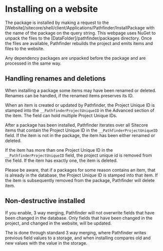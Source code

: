 # Installing on a website 
The package is installed by making a request to the [Website]/sitecore/shell/client/Applications/Pathfinder/InstallPackage with the name of the 
package on the query string. This webpage uses NuGet to unpack the files to the [DataFolder]/pathfinder/packages directory. Once the files 
are available, Pathfinder rebuilds the project and emits items and files to the website.

Any dependency packages are unpacked before the package and are processed in the same way.

## Handling renames and deletions
When installing a package some items may have been renamed or deleted. Renames can be handled, if the renamed items preserves its ID.

When an item is created or updated by Pathfinder, the Project Unique ID is stamped into the `__PathfinderProjectUniqueID` in the
Advanced section of the item. The field can hold multiple Project Unique IDs.

After a package has been installed, Pathfinder iterates over all Sitecore items that contain the Project Unique ID in the
`__PathfinderProjectUniqueID` field. If the item is not in the package, the item has been either renamed or deleted. 

If the item has more than one Project Unique ID in the `__PathfinderProjectUniqueID` field, the project unique id is removed from 
the field. If the item has exactly one, the item is deleted.

Please be aware, that if a packages for some reason contains an item, that is already in the database, the Project Unique ID is
stamped into that item. If the item is subsequently removed from the package, Pathfinder will delete item.

## Non-destructive installed
If you enable, 3 way merging, Pathfinder will not overwrite fields that have been changed in the database. Only fields that have
been changed in the project, and changed in the website, will be updated.

The is done through standard 3 way merging, where Pathfinder writes previous field values to a storage, and when installing
compares old and new values with the value in the storage.
